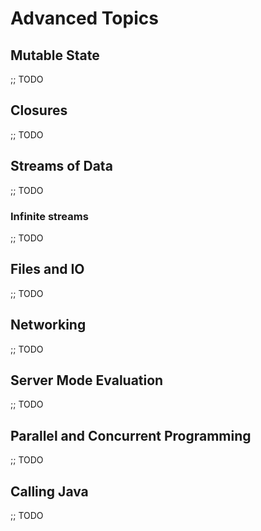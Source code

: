 # Advanced Topics

## Mutable State

;; TODO

## Closures

;; TODO

## Streams of Data

;; TODO

### Infinite streams

;; TODO

## Files and IO

;; TODO

## Networking

;; TODO

## Server Mode Evaluation

;; TODO

## Parallel and Concurrent Programming

;; TODO

## Calling Java

;; TODO